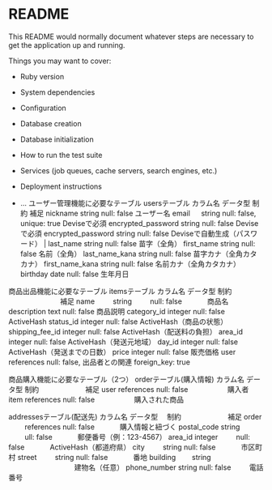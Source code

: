# README

This README would normally document whatever steps are necessary to get the
application up and running.

Things you may want to cover:

* Ruby version

* System dependencies

* Configuration

* Database creation

* Database initialization

* How to run the test suite

* Services (job queues, cache servers, search engines, etc.)

* Deployment instructions

* ...
ユーザー管理機能に必要なテーブル
usersテーブル
カラム名	             データ型     制約	                        補足
nickname	            string	      null: false	              ユーザー名
email	  　            string	      null: false, unique: true	  Deviseで必須
encrypted_password	    string	      null: false	              Deviseで必須
encrypted_password      string        null: false                 Deviseで自動生成（パスワード）   |
last_name	            string	      null: false	              苗字（全角）
first_name	            string	      null: false	              名前（全角）
last_name_kana          string	      null: false	              苗字カナ（全角カタカナ）
first_name_kana	        string	      null: false	              名前カナ（全角カタカナ）
birthday	            date	      null: false	              生年月日


商品出品機能に必要なテーブル
itemsテーブル
カラム名	             データ型	  制約	　　　　　　　           補足
name	　　            string	　　   null: false	　　　         商品名
description	            text          null: false                 商品説明
category_id             integer       null: false	              ActiveHash
status_id	            integer	      null: false	              ActiveHash（商品の状態）
shipping_fee_id	        integer	      null: false	              ActiveHash（配送料の負担）
area_id	                integer	      null: false	              ActiveHash（発送元地域）
day_id	                integer	      null: false	              ActiveHash（発送までの日数）
price	                integer	      null: false	              販売価格
user	                references	  null: false,                出品者との関連
                                      foreign_key: true	


商品購入機能に必要なテーブル（2つ）
orderテーブル(購入情報)
カラム名	             データ型	   制約	　　　　　　             補足
user	                references	  null: false	　　　　　     購入者
item	                references	  null: false	　　　　　     購入された商品

addressesテーブル(配送先)
カラム名	            データ型	　制約	　　　　　　             補足
order	　　            references	  null: false	　　　         購入情報と紐づく
postal_code             string	　　  ull: false	　　　         郵便番号（例：123-4567）
area_id	                integer	　　  null: false	　　　         ActiveHash（都道府県）
city	　　            string        null: false	　　　         市区町村
street	　　            string        null: false	　　　         番地
building　　            string		　　　　　　　　　              建物名（任意）
phone_number            string        null: false	　　          電話番号


